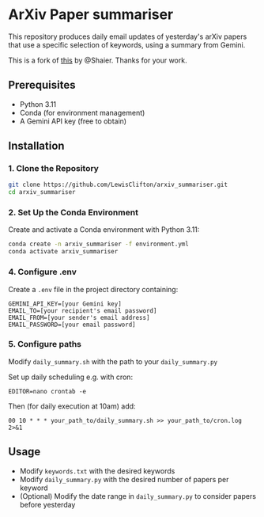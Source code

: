 # ArXiv Paper summariser

This repository produces daily email updates of yesterday's arXiv papers that use a specific selection of keywords, using a summary from Gemini.

This is a fork of [this](https://github.com/Shaier/arxiv_summarizer) by @Shaier. Thanks for your work.

## Prerequisites
- Python 3.11
- Conda (for environment management)
- A Gemini API key (free to obtain)

## Installation

### 1. Clone the Repository
```bash
git clone https://github.com/LewisClifton/arxiv_summariser.git
cd arxiv_summariser
```

### 2. Set Up the Conda Environment
Create and activate a Conda environment with Python 3.11:
```bash
conda create -n arxiv_summariser -f environment.yml
conda activate arxiv_summariser
```

### 4. Configure .env
Create a `.env` file in the project directory containing:

```
GEMINI_API_KEY=[your Gemini key]
EMAIL_TO=[your recipient's email password]
EMAIL_FROM=[your sender's email address]
EMAIL_PASSWORD=[your email password]
```

### 5. Configure paths
Modify `daily_summary.sh` with the path to your `daily_summary.py`

Set up daily scheduling e.g. with cron:

```
EDITOR=nano crontab -e
```
Then (for daily execution at 10am) add:
```
00 10 * * * your_path_to/daily_summary.sh >> your_path_to/cron.log 2>&1

```

## Usage
- Modify `keywords.txt` with the desired keywords
- Modify `daily_summary.py` with the desired number of papers per keyword
- (Optional) Modify the date range in `daily_summary.py` to consider papers before yesterday